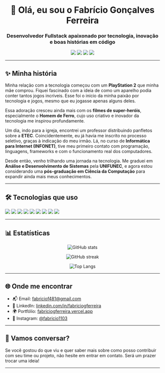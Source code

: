 <h1 align="center">👋 Olá, eu sou o Fabrício Gonçalves Ferreira</h1>
<h3 align="center">Desenvolvedor Fullstack apaixonado por tecnologia, inovação e boas histórias em código</h3>

<p align="center">
  <a href="mailto:fabriciof481@gmail.com"><img src="https://img.shields.io/badge/Gmail-D14836?style=for-the-badge&logo=gmail&logoColor=white"/></a>
  <a href="https://www.linkedin.com/in/fabriciogferreira/"><img src="https://img.shields.io/badge/LinkedIn-0077B5?style=for-the-badge&logo=linkedin&logoColor=white"/></a>
  <a href="https://www.instagram.com/fabricio1103/"><img src="https://img.shields.io/badge/Instagram-E4405F?style=for-the-badge&logo=instagram&logoColor=white"/></a>
  <a href="https://fabriciogferreira.vercel.app/"><img src="https://img.shields.io/badge/Portfólio-000000?style=for-the-badge&logo=vercel&logoColor=white"/></a>
</p>

---

## ✨ Minha história

Minha relação com a tecnologia começou com um **PlayStation 2** que minha mãe comprou. Fiquei fascinado com a ideia de como um aparelho podia conter tantos jogos incríveis. Esse foi o início da minha paixão por tecnologia e jogos, mesmo que eu jogasse apenas alguns deles.

Essa adoração cresceu ainda mais com os **filmes de super-heróis**, especialmente o **Homem de Ferro**, cujo uso criativo e inovador da tecnologia me inspirou profundamente.

Um dia, indo para a igreja, encontrei um professor distribuindo panfletos sobre a **ETEC**. Coincidentemente, eu já havia me inscrito no processo seletivo, graças à indicação do meu irmão. Lá, no curso de **Informática para Internet (INFONET)**, tive meu primeiro contato com programação, linguagens, frameworks e com o funcionamento real dos computadores.

Desde então, venho trilhando uma jornada na tecnologia. Me graduei em **Análise e Desenvolvimento de Sistemas** pela **UNIFUNEC**, e agora estou considerando uma **pós-graduação em Ciência da Computação** para expandir ainda mais meus conhecimentos.

---

## 🛠️ Tecnologias que uso

<p align="left">
  <img src="https://img.shields.io/badge/Laravel-FB503B?style=for-the-badge&logo=laravel&logoColor=white" />
  <img src="https://img.shields.io/badge/Next.js-000000?style=for-the-badge&logo=nextdotjs&logoColor=white" />
  <img src="https://img.shields.io/badge/TailwindCSS-06B6D4?style=for-the-badge&logo=tailwindcss&logoColor=white" />
  <img src="https://img.shields.io/badge/Vue.js-42b883?style=for-the-badge&logo=vue.js&logoColor=white" />
  <img src="https://img.shields.io/badge/Docker-2496ED?style=for-the-badge&logo=docker&logoColor=white" />
  <img src="https://img.shields.io/badge/GitHub-181717?style=for-the-badge&logo=github&logoColor=white" />
  <img src="https://img.shields.io/badge/PostgreSQL-4169E1?style=for-the-badge&logo=postgresql&logoColor=white" />
  <img src="https://img.shields.io/badge/React-61DAFB?style=for-the-badge&logo=react&logoColor=black" />
  <img src="https://img.shields.io/badge/Bootstrap-7952B3?style=for-the-badge&logo=bootstrap&logoColor=white" />
</p>

---

## 📊 Estatísticas

<p align="center">
  <img src="https://github-readme-stats.vercel.app/api?username=fabriciogferreira&show_icons=true&theme=radical" alt="GitHub stats" />
</p>
<p align="center">
  <img src="https://github-readme-streak-stats.herokuapp.com/?user=fabriciogferreira&theme=radical" alt="GitHub streak" />
</p>
<p align="center">
  <img src="https://github-readme-stats.vercel.app/api/top-langs/?username=fabriciogferreira&layout=compact&theme=radical" alt="Top Langs" />
</p>

---

## 🌐 Onde me encontrar

- 📬 Email: [fabriciof481@gmail.com](mailto:fabriciof481@gmail.com)  
- 💼 LinkedIn: [linkedin.com/in/fabriciogferreira](https://www.linkedin.com/in/fabriciogferreira/)  
- 🌍 Portfólio: [fabriciogferreira.vercel.app](https://fabriciogferreira.vercel.app/)  
- 📸 Instagram: [@fabricio1103](https://www.instagram.com/fabricio1103/)

---

## 🤝 Vamos conversar?

Se você gostou do que viu e quer saber mais sobre como posso contribuir com seu time ou projeto, não hesite em entrar em contato. Será um prazer trocar uma ideia!

---

